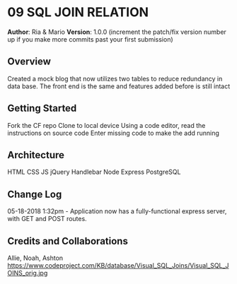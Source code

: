 # 09 SQL JOIN RELATION

**Author**: Ria & Mario
**Version**: 1.0.0 (increment the patch/fix version number up if you make more commits past your first submission)

## Overview
Created a mock blog that now utilizes two tables to reduce redundancy in data base. The front end is the same and features added before is still intact
<!-- Provide a high level overview of what this application is and why you are building it, beyond the fact that it's an assignment for a Code Fellows 301 class. (i.e. What's your problem domain?) -->

## Getting Started
Fork the CF repo
Clone to local device
Using a code editor, read the instructions on source code
Enter missing code to make the add running
<!-- What are the steps that a user must take in order to build this app on their own machine and get it running? -->

## Architecture
HTML CSS JS jQuery Handlebar Node Express PostgreSQL 
<!-- Provide a detailed description of the application design. What technologies (languages, libraries, etc) you're using, and any other relevant design information. -->

## Change Log
<!-- Use this are to document the iterative changes made to your application as each feature is successfully implemented. Use time stamps. Here's an examples:-->

05-18-2018 1:32pm - Application now has a fully-functional express server, with GET and POST routes.

## Credits and Collaborations
Allie, Noah, Ashton
https://www.codeproject.com/KB/database/Visual_SQL_Joins/Visual_SQL_JOINS_orig.jpg
<!-- Give credit (and a link) to other people or resources that helped you build this application. -->

